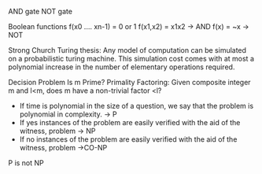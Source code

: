 AND gate
NOT gate

Boolean functions
  f(x0 .... xn-1) = 0 or 1
  f(x1,x2) = x1x2 -> AND
  f(x) = ~x -> NOT
  
Strong Church Turing thesis:
Any model of computation can be simulated on a probabilistic turing machine.
This simulation cost comes with at most a polynomial increase in the number of elementary operations required.

Decision Problem
Is m Prime? Primality
Factoring: Given composite integer m and  l<m, does m have a non-trivial factor <l? 

* If time is polynomial in the size of a question, we say that the problem is polynomial in complexity. -> P
* If yes instances of the problem are easily verified with the aid of the witness, problem -> NP
* If no instances of the problem are easily verified with the aid of the witness, problem ->CO-NP

P is not NP


